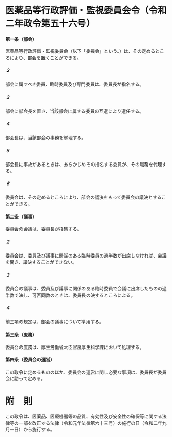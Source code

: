 # 医薬品等行政評価・監視委員会令（令和二年政令第五十六号）
#### 第一条（部会）
医薬品等行政評価・監視委員会（以下「委員会」という。）は、その定めるところにより、部会を置くことができる。
##### ２
部会に属すべき委員、臨時委員及び専門委員は、委員長が指名する。
##### ３
部会に部会長を置き、当該部会に属する委員の互選により選任する。
##### ４
部会長は、当該部会の事務を掌理する。
##### ５
部会長に事故があるときは、あらかじめその指名する委員が、その職務を代理する。
##### ６
委員会は、その定めるところにより、部会の議決をもって委員会の議決とすることができる。
#### 第二条（議事）
委員会の会議は、委員長が招集する。
##### ２
委員会は、委員及び議事に関係のある臨時委員の過半数が出席しなければ、会議を開き、議決することができない。
##### ３
委員会の議事は、委員及び議事に関係のある臨時委員で会議に出席したものの過半数で決し、可否同数のときは、委員長の決するところによる。
##### ４
前三項の規定は、部会の議事について準用する。
#### 第三条（庶務）
委員会の庶務は、厚生労働省大臣官房厚生科学課において処理する。
#### 第四条（委員会の運営）
この政令に定めるもののほか、委員会の運営に関し必要な事項は、委員長が委員会に諮って定める。
# 附　則
この政令は、医薬品、医療機器等の品質、有効性及び安全性の確保等に関する法律等の一部を改正する法律（令和元年法律第六十三号）の施行の日（令和二年九月一日）から施行する。
